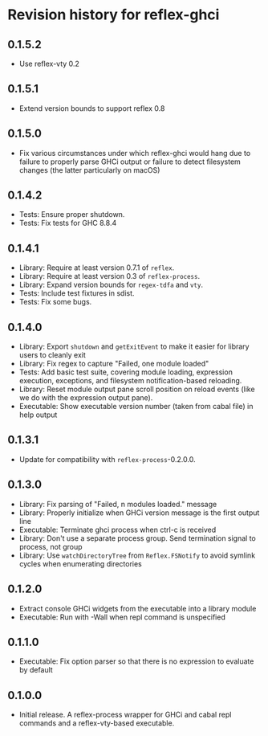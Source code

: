 # Revision history for reflex-ghci

## 0.1.5.2

* Use reflex-vty 0.2

## 0.1.5.1

* Extend version bounds to support reflex 0.8

## 0.1.5.0

* Fix various circumstances under which reflex-ghci would hang due to failure to properly parse GHCi output or failure to detect filesystem changes (the latter particularly on macOS)

## 0.1.4.2

* Tests: Ensure proper shutdown.
* Tests: Fix tests for GHC 8.8.4

## 0.1.4.1

* Library: Require at least version 0.7.1 of `reflex`.
* Library: Require at least version 0.3 of `reflex-process`.
* Library: Expand version bounds for `regex-tdfa` and `vty`.
* Tests: Include test fixtures in sdist.
* Tests: Fix some bugs.

## 0.1.4.0

* Library: Export `shutdown` and `getExitEvent` to make it easier for library users to cleanly exit
* Library: Fix regex to capture "Failed, one module loaded"
* Tests: Add basic test suite, covering module loading, expression execution, exceptions, and filesystem notification-based reloading.
* Library: Reset module output pane scroll position on reload events (like we do with the expression output pane).
* Executable: Show executable version number (taken from cabal file) in help output

## 0.1.3.1

* Update for compatibility with `reflex-process`-0.2.0.0.

## 0.1.3.0

* Library: Fix parsing of "Failed, n modules loaded." message
* Library: Properly initialize when GHCi version message is the first output line
* Executable: Terminate ghci process when ctrl-c is received
* Library: Don't use a separate process group. Send termination signal to process, not group
* Library: Use `watchDirectoryTree` from `Reflex.FSNotify` to avoid symlink cycles when enumerating directories

## 0.1.2.0

* Extract console GHCi widgets from the executable into a library module
* Executable: Run with -Wall when repl command is unspecified

## 0.1.1.0

* Executable: Fix option parser so that there is no expression to evaluate by default

## 0.1.0.0

* Initial release. A reflex-process wrapper for GHCi and cabal repl commands and a reflex-vty-based executable.
